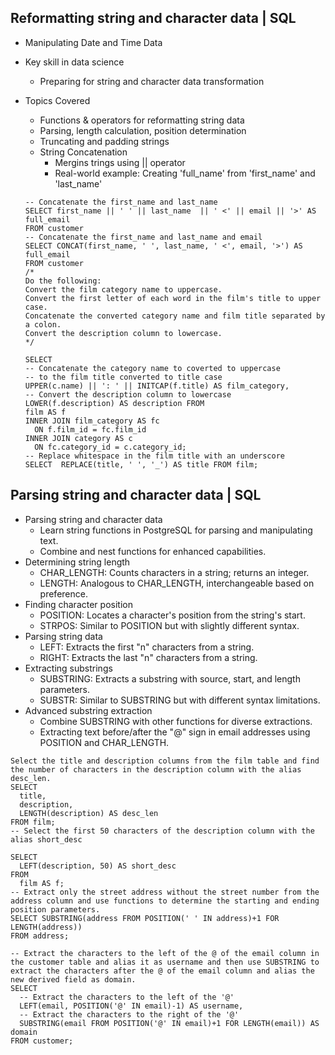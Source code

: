 ## Reformatting string and character data | SQL
- Manipulating Date and Time Data
- Key skill in data science
  - Preparing for string and character data transformation
- Topics Covered
  - Functions & operators for reformatting string data
  - Parsing, length calculation, position determination
  - Truncating and padding strings
  - String Concatenation
    - Mergins trings using || operator
    - Real-world example: Creating 'full_name' from 'first_name' and 'last_name'
   
  ```
  -- Concatenate the first_name and last_name
  SELECT first_name || ' ' || last_name  || ' <' || email || '>' AS full_email
  FROM customer
  -- Concatenate the first_name and last_name and email
  SELECT CONCAT(first_name, ' ', last_name, ' <', email, '>') AS full_email
  FROM customer
  /*
  Do the following:
  Convert the film category name to uppercase.
  Convert the first letter of each word in the film's title to upper case.
  Concatenate the converted category name and film title separated by a colon.
  Convert the description column to lowercase.
  */
  
  SELECT 
  -- Concatenate the category name to coverted to uppercase
  -- to the film title converted to title case
  UPPER(c.name) || ': ' || INITCAP(f.title) AS film_category,
  -- Convert the description column to lowercase
  LOWER(f.description) AS description FROM 
  film AS f 
  INNER JOIN film_category AS fc 
  	ON f.film_id = fc.film_id 
  INNER JOIN category AS c 
  	ON fc.category_id = c.category_id;
  -- Replace whitespace in the film title with an underscore
  SELECT  REPLACE(title, ' ', '_') AS title FROM film; 
  ```

## Parsing string and character data | SQL
- Parsing string and character data
  - Learn string functions in PostgreSQL for parsing and manipulating text.
  - Combine and nest functions for enhanced capabilities.
- Determining string length
  - CHAR_LENGTH: Counts characters in a string; returns an integer.
  - LENGTH: Analogous to CHAR_LENGTH, interchangeable based on preference.
- Finding character position
  - POSITION: Locates a character's position from the string's start.
  - STRPOS: Similar to POSITION but with slightly different syntax.
- Parsing string data
  - LEFT: Extracts the first "n" characters from a string.
  - RIGHT: Extracts the last "n" characters from a string.
- Extracting substrings
  - SUBSTRING: Extracts a substring with source, start, and length parameters.
  - SUBSTR: Similar to SUBSTRING but with different syntax limitations.
- Advanced substring extraction
  - Combine SUBSTRING with other functions for diverse extractions.
  - Extracting text before/after the "@" sign in email addresses using POSITION and CHAR_LENGTH.

```
Select the title and description columns from the film table and find the number of characters in the description column with the alias desc_len.
SELECT 
  title,
  description,
  LENGTH(description) AS desc_len
FROM film;
-- Select the first 50 characters of the description column with the alias short_desc

SELECT 
  LEFT(description, 50) AS short_desc
FROM 
  film AS f;
-- Extract only the street address without the street number from the address column and use functions to determine the starting and ending position parameters.
SELECT SUBSTRING(address FROM POSITION(' ' IN address)+1 FOR LENGTH(address))
FROM address;

-- Extract the characters to the left of the @ of the email column in the customer table and alias it as username and then use SUBSTRING to extract the characters after the @ of the email column and alias the new derived field as domain.
SELECT
  -- Extract the characters to the left of the '@'
  LEFT(email, POSITION('@' IN email)-1) AS username,
  -- Extract the characters to the right of the '@'
  SUBSTRING(email FROM POSITION('@' IN email)+1 FOR LENGTH(email)) AS domain
FROM customer;
```
